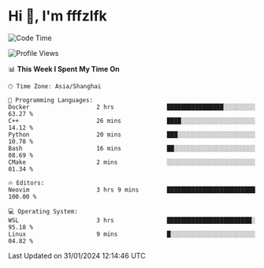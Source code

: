 # Hi 👋, I'm fffzlfk

<!--START_SECTION:waka-->
![Code Time](http://img.shields.io/badge/Code%20Time-646%20hrs%2017%20mins-blue)

![Profile Views](http://img.shields.io/badge/Profile%20Views-0-blue)

📊 **This Week I Spent My Time On** 

```text
🕑︎ Time Zone: Asia/Shanghai

💬 Programming Languages: 
Docker                   2 hrs               ████████████████░░░░░░░░░   63.27 % 
C++                      26 mins             ████░░░░░░░░░░░░░░░░░░░░░   14.12 % 
Python                   20 mins             ███░░░░░░░░░░░░░░░░░░░░░░   10.78 % 
Bash                     16 mins             ██░░░░░░░░░░░░░░░░░░░░░░░   08.69 % 
CMake                    2 mins              ░░░░░░░░░░░░░░░░░░░░░░░░░   01.34 % 

🔥 Editors: 
Neovim                   3 hrs 9 mins        █████████████████████████   100.00 % 

💻 Operating System: 
WSL                      3 hrs               ████████████████████████░   95.18 % 
Linux                    9 mins              █░░░░░░░░░░░░░░░░░░░░░░░░   04.82 % 
```


 Last Updated on 31/01/2024 12:14:46 UTC
<!--END_SECTION:waka-->
